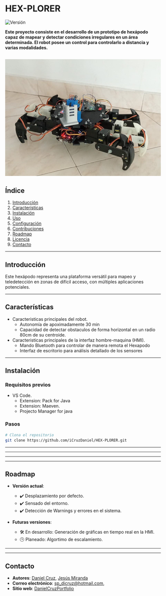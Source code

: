 # HEX-PLORER

![Versión](https://img.shields.io/badge/version-1.0.0-green)

**Este proyecto consiste en el desarrollo de un prototipo de hexápodo capaz de mapear y detectar condiciones irregulares en un área determinada. El robot posee un control para controlarlo a distancia y varias modalidades.**

![Texto alternativo](DOCs/img/hex.jpg)
---

## **Índice**

1. [Introducción](#introducción)  
2. [Características](#características)  
3. [Instalación](#instalación)  
4. [Uso](#uso)  
5. [Configuración](#configuración)  
6. [Contribuciones](#contribuciones)  
7. [Roadmap](#roadmap)  
8. [Licencia](#licencia)  
9. [Contacto](#contacto)  

---

## **Introducción**

Este hexápodo representa una plataforma 
versátil para mapeo y teledetección en zonas de difícil acceso, con 
múltiples aplicaciones potenciales.  

---

## **Características**

- Caracteristicas principales del robot.  
  - Autonomía de apoximadamente 30 min  
  - Capacidad de detectar obstaculos de forma horizontal en un radio 80cm de su centroide.
- Caracteristicas principales de la interfaz hombre-maquina (HMI).
    - Mando Bluetooth para controlar de manera remota el Hexapodo
    - Interfaz de escritorio para análisis detallado de los sensores

---

## **Instalación**

### Requisitos previos

- VS Code.  
    - Extension: Pack for Java 
    - Extension: Maeven.
    - Projecto Manager for java

### Pasos

```bash
# Clona el repositorio
git clone https://github.com/iCruzDaniel/HEX-PLORER.git

```

---

<!-- ## **Uso**

1. Explica cómo ejecutar o usar el proyecto, paso a paso.  
2. Proporciona ejemplos de comandos o snippets de código:

```bash
# Ejecutar en modo desarrollo
npm run dev

# Construir para producción
npm run build
```

3. Si aplica, incluye capturas de pantalla o gifs mostrando el proyecto en acción. -->

---

<!-- ## **Configuración**

- Detalles sobre archivos de configuración como `.env`, `config.json`, etc.  
- Variables de entorno importantes:

```env
API_KEY=tu_api_key
DB_HOST=localhost
``` -->

---
<!-- ## **Contribuciones**

¡Las contribuciones son bienvenidas! Sigue estos pasos para contribuir:  

1. Haz un fork del repositorio.  
2. Crea una nueva rama: `git checkout -b feature/nueva-funcionalidad`.  
3. Realiza tus cambios y haz un commit: `git commit -m 'Añadir nueva funcionalidad'`.  
4. Envía un pull request.

Consulta las [guías de contribución](CONTRIBUTING.md) para más detalles. -->

---

## **Roadmap**

- **Versión actual**:  
  - ✔️ Desplazamiento por defecto.  
  - ✔️ Sensado del entorno.
  - ✔️ Detección de Warnings y errores en el sistema.


- **Futuras versiones**:  
  - 🛠️ En desarrollo: Generación de gráficas en tiempo real en la HMI.  
  - 🕒 Planeado: Algortimo de escalamiento.  

---

<!-- ## **Licencia**

Este proyecto está licenciado bajo la Licencia MIT. Consulta el archivo [LICENSE](LICENSE) para más detalles. -->

---

## **Contacto**

- **Autores**: [Daniel Cruz](https://github.com/iCruzDaniel), [Jesús Miranda](https://github.com/jesuMiranda)
- **Correo electrónico**: sp_dicruz@hotmail.com, 
- **Sitio web**: [DanielCruzPortfolio](https://icruzdaniel.github.io/portfolio/)  